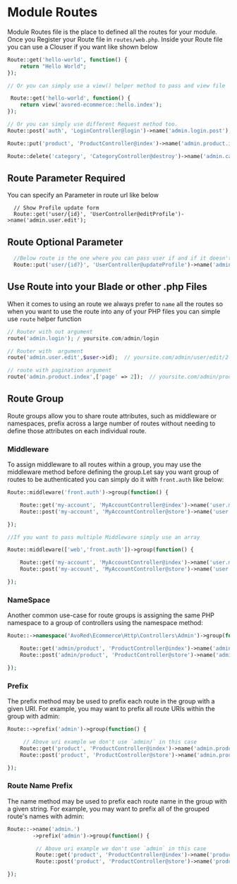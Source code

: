 # Module Routes

Module Routes file is the place to defined all the routes for your module. Once you Register your Route file in `routes/web.php`. Inside your Route file you can use a Clouser if you want like shown below

```php
Route::get('hello-world', function() {
    return "Hello World";
});

// Or you can simply use a view() helper method to pass and view file

 Route::get('hello-world', function() {
    return view('avored-ecommerce::hello.index');
});

// Or you can simply use different Request method too.
Route::post('auth', 'LoginController@login')->name('admin.login.post');

Route::put('product', 'ProductController@index')->name('admin.product.index');

Route::delete('category', 'CategoryController@destroy')->name('admin.category.destroy');
```

## Route Parameter Required

You can specify an Parameter in route url like below

```text
  // Show Profile update form
  Route::get('user/{id}', 'UserController@editProfile')->name('admin.user.edit');
```

## Route Optional Parameter

```php
  //Below route is the one where you can pass user if and if it doesn't exist then you can use Logged In User
  Route::put('user/{id?}', 'UserController@updateProfile')->name('admin.user.update');
```

## Use Route into your Blade or other .php Files

When it comes to using an route we always prefer to `name` all the routes so when you want to use the route into any of your PHP files you can simple use `route` helper function

```php
// Router with out argument
route('admin.login'); / yoursite.com/admin/login

// Router with  argument
route('admin.user.edit',$user->id);  // yoursite.com/admin/user/edit/2

// route with pagination argument
route('admin.product.index',['page' => 2]);  // yoursite.com/admin/product?page=2
```

## Route Group

Route groups allow you to share route attributes, such as middleware or namespaces, prefix across a large number of routes without needing to define those attributes on each individual route.

### Middleware

To assign middleware to all routes within a group, you may use the middleware method before defining the group.Let say you want group of routes to be authenticated you can simply do it with `front.auth` like below:

```php
Route::middleware('front.auth')->group(function() {

    Route::get('my-account', 'MyAccountController@index')->name('user.my-account.index');
    Route::post('my-account', 'MyAccountController@store')->name('user.my-account.store');

});

//If you want to pass multiple Middleware simply use an array 

Route::middleware(['web','front.auth'])->group(function() {

    Route::get('my-account', 'MyAccountController@index')->name('user.my-account.index');
    Route::post('my-account', 'MyAccountController@store')->name('user.my-account.store');

});
```

### NameSpace

Another common use-case for route groups is assigning the same PHP namespace to a group of controllers using the namespace method:

```php
Route::->namespace('AvoRed\Ecommerce\Http\Controllers\Admin')->group(function() {

    Route::get('admin/product', 'ProductController@index')->name('admin.product.index');
    Route::post('admin/product', 'ProductController@store')->name('admin.product.store');

});
```

### Prefix

The prefix method may be used to prefix each route in the group with a given URI. For example, you may want to prefix all route URIs within the group with admin:

```php
Route::->prefix('admin')->group(function() {

     // Above uri example we don't use `admin/` in this case
    Route::get('product', 'ProductController@index')->name('admin.product.index');
    Route::post('product', 'ProductController@store')->name('admin.product.store');

});
```

### Route Name Prefix

The name method may be used to prefix each route name in the group with a given string. For example, you may want to prefix all of the grouped route's names with admin:

```php
Route::->name('admin.')
        ->prefix('admin')->group(function() {

         // Above uri example we don't use `admin` in this case
         Route::get('product', 'ProductController@index')->name('product.index');
         Route::post('product', 'ProductController@store')->name('product.store');

});
```

